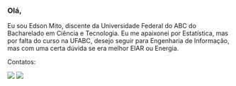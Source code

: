 ### Olá,

Eu sou Edson Mito, discente da Universidade Federal do ABC do Bacharelado em Ciência e Tecnologia. Eu me apaixonei por Estatística, mas por falta do curso na UFABC, desejo seguir para Engenharia de Informação, mas com uma certa dúvida se era melhor EIAR ou Energia.

Contatos:

<a href="https://www.linkedin.com/in/edmito/"><img src="https://img.shields.io/badge/LinkedIn-0077B5?style=for-the-badge&logo=linkedin&logoColor=white" /></a>
<a href="http://edsonmito.wordpress.com/"><img src="https://img.shields.io/badge/Wordpress-21759B?style=for-the-badge&logo=wordpress&logoColor=white" /></a>


